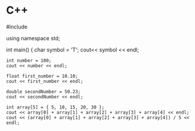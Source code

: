 # C++

#include <iostream>

using namespace std;

int main()
{
    char symbol = 'T';
    cout<< symbol << endl;
    
    int number = 100;
    cout << number << endl;
    
    float first_number = 10.10;
    cout << first_number << endl;
    
    double secondNumber = 50.23;
    cout << secondNumber << endl;
    
    int array[5] = { 5, 10, 15, 20, 30 };
    cout << array[0] + array[1] + array[2] + array[3] + array[4] << endl;
    cout << (array[0] + array[1] + array[2] + array[3] + array[4]) / 5 << endl;
